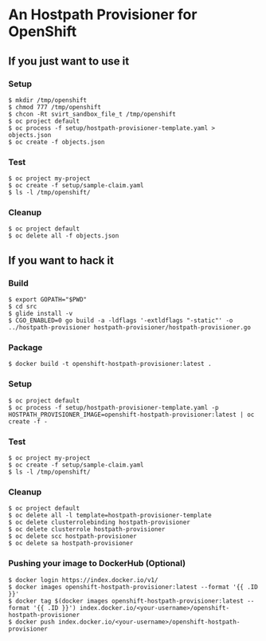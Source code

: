 # An Hostpath Provisioner for OpenShift

## If you just want to use it

### Setup

```
$ mkdir /tmp/openshift
$ chmod 777 /tmp/openshift
$ chcon -Rt svirt_sandbox_file_t /tmp/openshift
$ oc project default
$ oc process -f setup/hostpath-provisioner-template.yaml > objects.json
$ oc create -f objects.json
```

### Test

```
$ oc project my-project
$ oc create -f setup/sample-claim.yaml
$ ls -l /tmp/openshift/
```

### Cleanup

```
$ oc project default
$ oc delete all -f objects.json
```

## If you want to hack it

### Build

```
$ export GOPATH="$PWD"
$ cd src
$ glide install -v
$ CGO_ENABLED=0 go build -a -ldflags '-extldflags "-static"' -o ../hostpath-provisioner hostpath-provisioner/hostpath-provisioner.go
```

### Package

```
$ docker build -t openshift-hostpath-provisioner:latest .
```

### Setup

```
$ oc project default
$ oc process -f setup/hostpath-provisioner-template.yaml -p HOSTPATH_PROVISIONER_IMAGE=openshift-hostpath-provisioner:latest | oc create -f -
```

### Test

```
$ oc project my-project
$ oc create -f setup/sample-claim.yaml
$ ls -l /tmp/openshift/
```

### Cleanup

```
$ oc project default
$ oc delete all -l template=hostpath-provisioner-template
$ oc delete clusterrolebinding hostpath-provisioner
$ oc delete clusterrole hostpath-provisioner
$ oc delete scc hostpath-provisioner
$ oc delete sa hostpath-provisioner
```

### Pushing your image to DockerHub (Optional)

```
$ docker login https://index.docker.io/v1/
$ docker images openshift-hostpath-provisioner:latest --format '{{ .ID }}'
$ docker tag $(docker images openshift-hostpath-provisioner:latest --format '{{ .ID }}') index.docker.io/<your-username>/openshift-hostpath-provisioner
$ docker push index.docker.io/<your-username>/openshift-hostpath-provisioner
```
